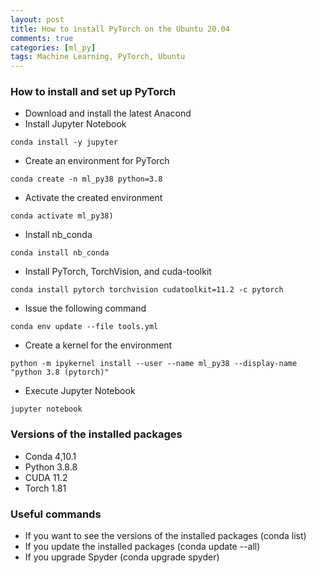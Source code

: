 ```yaml
---
layout: post
title: How to install PyTorch on the Ubuntu 20.04
comments: true
categories: [ml_py]
tags: Machine Learning, PyTorch, Ubuntu
---
```


### How to install and set up PyTorch

- Download and install the latest Anacond
- Install Jupyter Notebook

```
conda install -y jupyter
```

- Create an environment for PyTorch

```
conda create -n ml_py38 python=3.8
```

- Activate the created environment

```
conda activate ml_py38)
```

- Install nb_conda

```
conda install nb_conda
```

- Install PyTorch, TorchVision, and cuda-toolkit


```
conda install pytorch torchvision cudatoolkit=11.2 -c pytorch
```

- Issue the following command

```
conda env update --file tools.yml
```

- Create a kernel for the environment

```
python -m ipykernel install --user --name ml_py38 --display-name "python 3.8 (pytorch)"
```

- Execute Jupyter Notebook
```
jupyter notebook
```

### Versions of the installed packages

- Conda 4,10.1
- Python 3.8.8
- CUDA 11.2
- Torch 1.81

### Useful commands

- If you want to see the versions of the installed packages (conda list)
- If you update the installed packages (conda update --all)
- If you upgrade Spyder (conda upgrade spyder)
